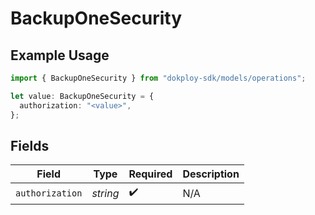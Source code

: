 # BackupOneSecurity

## Example Usage

```typescript
import { BackupOneSecurity } from "dokploy-sdk/models/operations";

let value: BackupOneSecurity = {
  authorization: "<value>",
};
```

## Fields

| Field              | Type               | Required           | Description        |
| ------------------ | ------------------ | ------------------ | ------------------ |
| `authorization`    | *string*           | :heavy_check_mark: | N/A                |